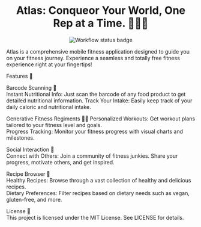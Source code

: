 <div align="center">
    <h1>Atlas: Conqueor Your World, One Rep at a Time. 🏋️‍♂️🍎</h1>
    <img src="https://github.com/<OWNER>/<REPOSITORY>/actions/workflows/<WORKFLOW_FILE>/badge.svg" alt="Workflow status badge">
</div>

Atlas is a comprehensive mobile fitness application designed to guide you on your fitness journey. Experience a seamless and totally free fitness experience right at your fingertips!

Features 🌟  

Barcode Scanning 🛒  
Instant Nutritional Info: Just scan the barcode of any food product to get detailed nutritional information.
Track Your Intake: Easily keep track of your daily caloric and nutritional intake.  

Generative Fitness Regiments 🏃‍♀️
Personalized Workouts: Get workout plans tailored to your fitness level and goals.  
Progress Tracking: Monitor your fitness progress with visual charts and milestones.  

Social Interaction 🤝  
Connect with Others: Join a community of fitness junkies. Share your progress, motivate others, and get inspired.  
 

Recipe Browser 🍲  
Healthy Recipes: Browse through a vast collection of healthy and delicious recipes.  
Dietary Preferences: Filter recipes based on dietary needs such as vegan, gluten-free, and more.


License 📄  
This project is licensed under the MIT License. See LICENSE for details.
